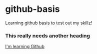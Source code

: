 # github-basis
Learning github basis to test out my skillz!

### This really needs another heading

[I'm learning Github](http://www.lynda.com)
